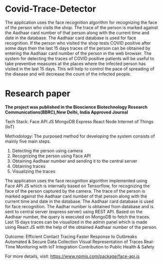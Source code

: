 # Covid-Trace-Detector

The application uses the face recognition algorithm for recognizing the face of the person who visits the shop. The trace of the person is marked against the Aadhaar card number of that person along with the current time and date in the database. The Aadhaar card database is used for face recognition. If the person who visited the shop tests COVID positive after some days then the last 15 days traces of the person can be obtained by entering the Aadhaar card number of the person in the web browser. The system for detecting the traces of COVID positive patients will be useful to take preventive measures at the places where the infected person has visited in the last 15 days. This will help to control the pace of spreading of the disease and will decrease the count of the infected people.

# Research paper
**The project was published in the Bioscience Biotechnology Research Communications(BBRC),New Delhi, India Approved Journal**

Tech Stack:
Face API JS
MongoDB
Express
React
Node
Internet of Things (IoT)

Methodology:
The purposed method for developing the system consists of mainly five main steps.
1.	Detecting the person using camera
2.	Recognizing the person using Face API
3.	Obtaining Aadhaar number and sending it to the central server
4.	Obtaining traces
5.	Visualizing the traces

The application uses the face recognition algorithm implemented using Face API JS which is internally based on Tensorflow, for recognizing the face of the person captured by the camera. The trace of the person is marked against the Aadhaar card number of that person along with the current time and date in the database. The Aadhaar card database is used for face recognition. The Aadhar number is obtained from database and is sent to central server (express server) using REST API. Based on the Aadhaar number, the query is executed on MongoDB to fetch the traces. Last 15 days traces can be visualized in the admin panel which is made using React JS with the help of the obtained Aadhaar number of the person.

Outcome:
Efficient Contact Tracing
Faster Response to Outbreaks
Automated & Secure Data Collection
Visual Representation of Traces
Real-Time Monitoring with IoT Integration
Contribution to Public Health & Safety

For more details, visit:
https://www.npmjs.com/package/face-api.js
